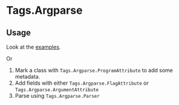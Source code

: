 # Tags.Argparse

## Usage

Look at the [examples](https://github.com/zTags/Tags.Argparse/tree/master/examples).

Or

1. Mark a class with `Tags.Argparse.ProgramAttribute` to add some metadata.
2. Add fields with either `Tags.Argparse.FlagAttribute` or `Tags.Argparse.ArgumentAttribute`
3. Parse using `Tags.Argparse.Parser`